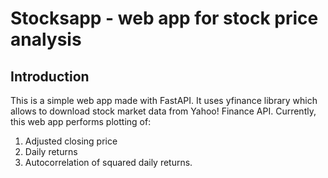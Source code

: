 # Stocksapp - web app for stock price analysis
## Introduction 
This is a simple web app made with FastAPI. It uses yfinance library which allows to download stock market data from Yahoo! Finance API.
Currently, this web app performs plotting of:
1. Adjusted closing price
2. Daily returns
3. Autocorrelation of squared daily returns.

